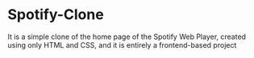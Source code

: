 # Spotify-Clone
It is a simple clone of the home page of the Spotify Web Player, created using only HTML and CSS, and it is entirely a frontend-based project

